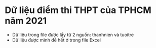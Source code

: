 # Dữ liệu điểm thi THPT của TPHCM năm 2021
- Dữ liệu trong file được lấy từ 2 nguồn: thanhnien và tuoitre
- Dữ liệu được mình để hết ở trong file Excel
